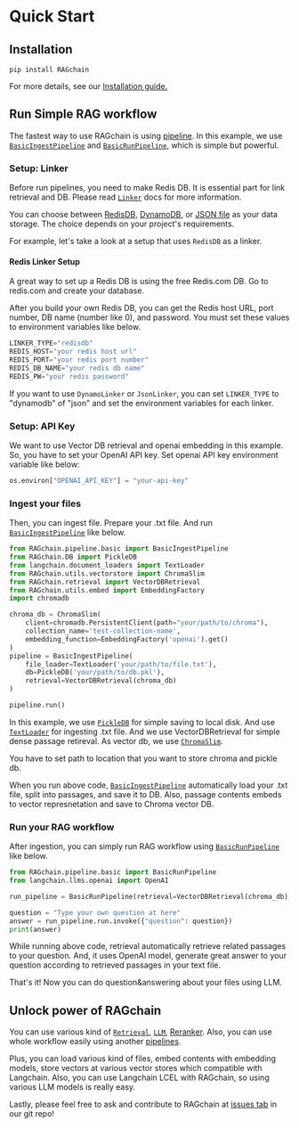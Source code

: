 # Quick Start

## Installation

```
pip install RAGchain
```

For more details, see our [Installation guide.](installation.md)

## Run Simple RAG workflow

The fastest way to use RAGchain is using [pipeline](pipeline/README.md). In this example, we use [`BasicIngestPipeline`](pipeline/basicingestpipeline.md) and [`BasicRunPipeline`](pipeline/basicrunpipeline.md), which is simple but powerful.

### Setup: Linker

Before run pipelines, you need to make Redis DB. It is essential part for link retrieval and DB. Please read [`Linker`](utils/linker/README.md) docs for more information.

You can choose between [RedisDB](utils/linker/redis_linker.md), [DynamoDB](utils/linker/dynamo_linker.md), or [JSON file](utils/linker/json_linker.md) as your data storage. The choice depends on your project's requirements.

For example, let's take a look at a setup that uses `RedisDB` as a linker.

#### Redis Linker Setup
  
A great way to set up a Redis DB is using the free Redis.com DB. Go to redis.com and create your database.  

After you build your own Redis DB, you can get the Redis host URL, port number, DB name (number like 0), and password. You must set these values to environment variables like below.
```python
LINKER_TYPE="redisdb"
REDIS_HOST="your redis host url"
REDIS_PORT="your redis port number"
REDIS_DB_NAME="your redis db name"
REDIS_PW="your redis password"
```
If you want to use `DynamoLinker` or `JsonLinker`, you can set `LINKER_TYPE` to "dynamodb" of "json" and set the environment variables for each linker.

### Setup: API Key

We want to use Vector DB retrieval and openai embedding in this example. So, you have to set your OpenAI API key. Set openai API key environment variable like below:

```python
os.environ["OPENAI_API_KEY"] = "your-api-key"
```

### Ingest your files

Then, you can ingest file. Prepare your .txt file. And run [`BasicIngestPipeline`](pipeline/basicingestpipeline.md) like below.&#x20;

```python
from RAGchain.pipeline.basic import BasicIngestPipeline
from RAGchain.DB import PickleDB
from langchain.document_loaders import TextLoader
from RAGchain.utils.vectorstore import ChromaSlim
from RAGchain.retrieval import VectorDBRetrieval
from RAGchain.utils.embed import EmbeddingFactory
import chromadb

chroma_db = ChromaSlim(
    client=chromadb.PersistentClient(path="your/path/to/chroma"),
    collection_name='test-collection-name',
    embedding_function=EmbeddingFactory('openai').get()
)
pipeline = BasicIngestPipeline(
    file_loader=TextLoader('your/path/to/file.txt'),
    db=PickleDB('your/path/to/db.pkl'),
    retrieval=VectorDBRetrieval(chroma_db)
)

pipeline.run()
```

In this example, we use [`PickleDB`](ragchain-structure/db/pickle-db.md) for simple saving to local disk. And use [`TextLoader`](https://api.python.langchain.com/en/latest/document\_loaders/langchain.document\_loaders.text.TextLoader.html?highlight=textloader#langchain.document\_loaders.text.TextLoader) for ingesting .txt file. And we use VectorDBRetrieval for simple dense passage retireval. As vector db, we use [`ChromaSlim`](utils/slim-vector-store/chroma-slim.md).&#x20;

You have to set path to location that you want to store chroma and pickle db.

When you run above code, [`BasicIngestPipeline`](pipeline/basicingestpipeline.md) automatically load your .txt file, split into passages, and save it to DB. Also, passage contents embeds to vector represnetation and save to Chroma vector DB.

### Run your RAG workflow

After ingestion, you can simply run RAG workflow using [`BasicRunPipeline`](pipeline/basicrunpipeline.md) like below.

```python
from RAGchain.pipeline.basic import BasicRunPipeline
from langchain.llms.openai import OpenAI

run_pipeline = BasicRunPipeline(retrieval=VectorDBRetrieval(chroma_db), llm=OpenAI())

question = "Type your own question at here"
answer = run_pipeline.run.invoke({"question": question})
print(answer)
```

While running above code, retrieval automatically retrieve related passages to your question. And, it uses OpenAI model, generate great answer to your question according to retrieved passages in your text file.&#x20;

That's it! Now you can do question\&answering about your files using LLM.

## Unlock power of RAGchain

You can use various kind of [`Retrieval`](ragchain-structure/retrieval/README.md), [`LLM`](ragchain-structure/llm/README.md), [Reranker](ragchain-structure/reranker/README.md). 
Also, you can use whole workflow easily using another [pipelines](pipeline/README.md).&#x20;

Plus, you can load various kind of files, embed contents with embedding models, store vectors at various vector stores which compatible with Langchain.&#x20;
Also, you can use Langchain LCEL with RAGchain, so using various LLM models is really easy.&#x20;

Lastly, please feel free to ask and contribute to RAGchain at [issues tab](https://github.com/NomaDamas/RAGchain/issues) in our git repo!
